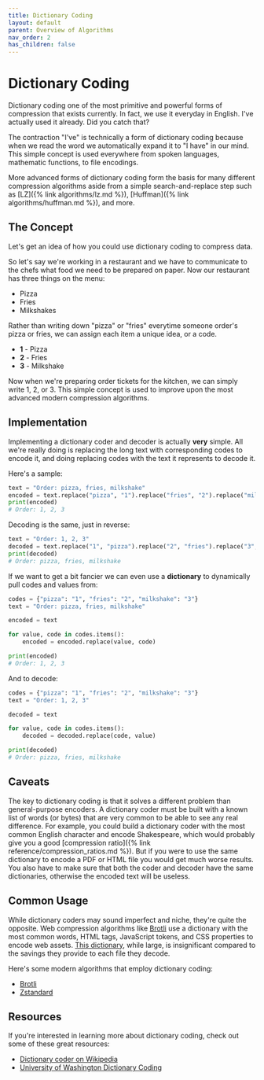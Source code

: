 ```yaml
---
title: Dictionary Coding
layout: default
parent: Overview of Algorithms
nav_order: 2
has_children: false
---
```


# Dictionary Coding

Dictionary coding one of the most primitive and powerful forms of compression that exists currently. In fact, we use it everyday in English. I've actually used it already. Did you catch that?

The contraction "I've" is technically a form of dictionary coding because when we read the word we automatically expand it to "I have" in our mind. This simple concept is used everywhere from spoken languages, mathematic functions, to file encodings.

More advanced forms of dictionary coding form the basis for many different compression algorithms aside from a simple search-and-replace step such as [LZ]({% link algorithms/lz.md %}), [Huffman]({% link algorithms/huffman.md %}), and more.

## The Concept

Let's get an idea of how you could use dictionary coding to compress data.

So let's say we're working in a restaurant and we have to communicate to the chefs what food we need to be prepared on paper. Now our restaurant has three things on the menu:

- Pizza
- Fries
- Milkshakes

Rather than writing down "pizza" or "fries" everytime someone order's pizza or fries, we can assign each item a unique idea, or a code.

- **1** - Pizza
- **2** - Fries
- **3** - Milkshake

Now when we're preparing order tickets for the kitchen, we can simply write 1, 2, or 3. This simple concept is used to improve upon the most advanced modern compression algorithms.

## Implementation

Implementing a dictionary coder and decoder is actually **very** simple. All we're really doing is replacing the long text with corresponding codes to encode it, and doing replacing codes with the text it represents to decode it.

Here's a sample:

```python
text = "Order: pizza, fries, milkshake"
encoded = text.replace("pizza", "1").replace("fries", "2").replace("milkshake", "3")
print(encoded)
# Order: 1, 2, 3
```

Decoding is the same, just in reverse:

```python
text = "Order: 1, 2, 3"
decoded = text.replace("1", "pizza").replace("2", "fries").replace("3", "milkshake")
print(decoded)
# Order: pizza, fries, milkshake
```

If we want to get a bit fancier we can even use a **dictionary** to dynamically pull codes and values from:

```python
codes = {"pizza": "1", "fries": "2", "milkshake": "3"}
text = "Order: pizza, fries, milkshake"

encoded = text

for value, code in codes.items():
    encoded = encoded.replace(value, code)

print(encoded)
# Order: 1, 2, 3
```

And to decode:

```python
codes = {"pizza": "1", "fries": "2", "milkshake": "3"}
text = "Order: 1, 2, 3"

decoded = text

for value, code in codes.items():
    decoded = decoded.replace(code, value)

print(decoded)
# Order: pizza, fries, milkshake
```

## Caveats

The key to dictionary coding is that it solves a different problem than general-purpose encoders. A dictionary coder must be built with a known list of words (or bytes) that are very common to be able to see any real difference. For example, you could build a dictionary coder with the most common English character and encode Shakespeare, which would probably give you a good [compression ratio]({% link reference/compression_ratios.md %}). But if you were to use the same dictionary to encode a PDF or HTML file you would get much worse results. You also have to make sure that both the coder and decoder have the same dictionaries, otherwise the encoded text will be useless.

## Common Usage

While dictionary coders may sound imperfect and niche, they're quite the opposite. Web compression algorithms like [Brotli](https://brotli.io/) use a dictionary with the most common words, HTML tags, JavaScript tokens, and CSS properties to encode web assets. [This dictionary](https://gist.github.com/klauspost/2900d5ba6f9b65d69c8e), while large, is insignificant compared to the savings they provide to each file they decode.

Here's some modern algorithms that employ dictionary coding:

- [Brotli](https://brotli.io/)
- [Zstandard](https://facebook.github.io/zstd/)

## Resources

If you're interested in learning more about dictionary coding, check out some of these great resources:

- [Dictionary coder on Wikipedia](https://en.wikipedia.org/wiki/Dictionary_coder)
- [University of Washington Dictionary Coding](https://courses.cs.washington.edu/courses/csep521/09au/DictionaryCoding.pdf)
